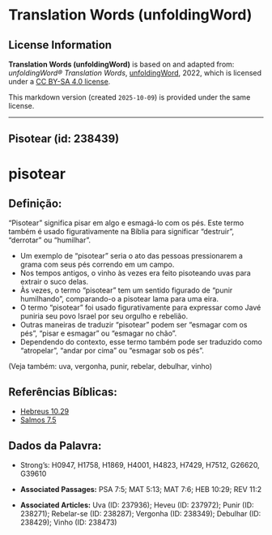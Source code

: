 # Translation Words (unfoldingWord)

## License Information

**Translation Words (unfoldingWord)** is based on and adapted from: _unfoldingWord® Translation Words_, [unfoldingWord](https://unfoldingword.org/utw), 2022, which is licensed under a [CC BY-SA 4.0 license](https://creativecommons.org/licenses/by-sa/4.0/legalcode.en).

This markdown version (created `2025-10-09`) is provided under the same license.



--------------------------------

## Pisotear (id: 238439)

pisotear
========

Definição:
----------

“Pisotear” significa pisar em algo e esmagá\-lo com os pés. Este termo também é usado figurativamente na Bíblia para significar “destruir”, “derrotar” ou “humilhar”.

* Um exemplo de “pisotear” seria o ato das pessoas pressionarem a grama com seus pés correndo em um campo.
* Nos tempos antigos, o vinho às vezes era feito pisoteando uvas para extrair o suco delas.
* Às vezes, o termo “pisotear” tem um sentido figurado de “punir humilhando”, comparando\-o a pisotear lama para uma eira.
* O termo “pisotear” foi usado figurativamente para expressar como Javé puniria seu povo Israel por seu orgulho e rebelião.
* Outras maneiras de traduzir “pisotear” podem ser “esmagar com os pés”, “pisar e esmagar” ou “esmagar no chão”.
* Dependendo do contexto, esse termo também pode ser traduzido como “atropelar”, “andar por cima” ou “esmagar sob os pés”.

(Veja também: uva, vergonha, punir, rebelar, debulhar, vinho)

Referências Bíblicas:
---------------------

* [Hebreus 10\.29](https://ref.ly/Heb10:29)
* [Salmos 7\.5](https://ref.ly/Ps7:5)

Dados da Palavra:
-----------------

* Strong’s: H0947, H1758, H1869, H4001, H4823, H7429, H7512, G26620, G39610

* **Associated Passages:** PSA 7:5; MAT 5:13; MAT 7:6; HEB 10:29; REV 11:2
* **Associated Articles:** Uva (ID: 237936); Heveu (ID: 237972); Punir (ID: 238271); Rebelar-se (ID: 238287); Vergonha (ID: 238349); Debulhar (ID: 238429); Vinho (ID: 238473)

